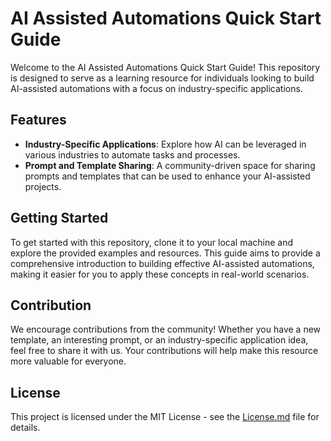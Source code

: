 # AI Assisted Automations Quick Start Guide

Welcome to the AI Assisted Automations Quick Start Guide! This repository is designed to serve as a learning resource for individuals looking to build AI-assisted automations with a focus on industry-specific applications.

## Features

- **Industry-Specific Applications**: Explore how AI can be leveraged in various industries to automate tasks and processes.
- **Prompt and Template Sharing**: A community-driven space for sharing prompts and templates that can be used to enhance your AI-assisted projects.

## Getting Started

To get started with this repository, clone it to your local machine and explore the provided examples and resources. This guide aims to provide a comprehensive introduction to building effective AI-assisted automations, making it easier for you to apply these concepts in real-world scenarios.

## Contribution

We encourage contributions from the community! Whether you have a new template, an interesting prompt, or an industry-specific application idea, feel free to share it with us. Your contributions will help make this resource more valuable for everyone.

## License

This project is licensed under the MIT License - see the [License.md](License.md) file for details.